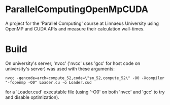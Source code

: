 # ParallelComputingOpenMpCUDA
A project for the 'Parallel Computing' course at Linnaeus University using OpenMP and CUDA APIs and measure their calculation wall-times.

# Build
On university's server, 'nvcc' ('nvcc' uses 'gcc' for host code on university's server) was used with these arguments:
```
nvcc -gencode=arch=compute_52,code=\"sm_52,compute_52\" -O0 -Xcompiler "-fopenmp -O0" Loader.cu -o Loader.cud
```
for a 'Loader.cud' executable file (using '-O0' on both 'nvcc' and 'gcc' to try and disable optimization).
